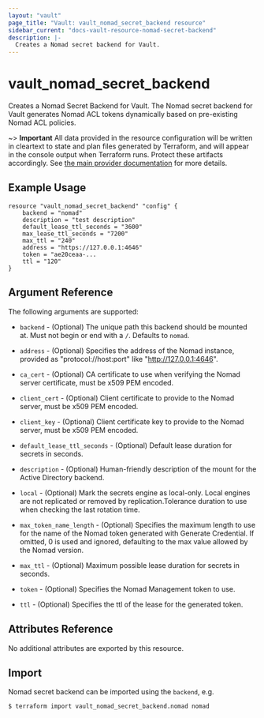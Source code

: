 ```yaml
---
layout: "vault"
page_title: "Vault: vault_nomad_secret_backend resource"
sidebar_current: "docs-vault-resource-nomad-secret-backend"
description: |-
  Creates a Nomad secret backend for Vault.
---
```


# vault\_nomad\_secret\_backend

Creates a Nomad Secret Backend for Vault. The Nomad secret backend for Vault
generates Nomad ACL tokens dynamically based on pre-existing Nomad ACL policies.

~> **Important** All data provided in the resource configuration will be
written in cleartext to state and plan files generated by Terraform, and
will appear in the console output when Terraform runs. Protect these
artifacts accordingly. See
[the main provider documentation](../index.html)
for more details.

## Example Usage

```hcl
resource "vault_nomad_secret_backend" "config" {
	backend = "nomad"
	description = "test description"
	default_lease_ttl_seconds = "3600"
	max_lease_ttl_seconds = "7200"
	max_ttl = "240"
	address = "https://127.0.0.1:4646"
	token = "ae20ceaa-...
	ttl = "120"
}
```

## Argument Reference

The following arguments are supported:

* `backend` - (Optional) The unique path this backend should be mounted at. Must
not begin or end with a `/`. Defaults to `nomad`.

* `address` - (Optional) Specifies the address of the Nomad instance, provided
as "protocol://host:port" like "http://127.0.0.1:4646".

* `ca_cert` - (Optional) CA certificate to use when verifying the Nomad server certificate, must be
x509 PEM encoded.

* `client_cert` - (Optional) Client certificate to provide to the Nomad server, must be x509 PEM encoded.

* `client_key` - (Optional) Client certificate key to provide to the Nomad server, must be x509 PEM encoded.

* `default_lease_ttl_seconds` - (Optional) Default lease duration for secrets in seconds.

* `description` - (Optional) Human-friendly description of the mount for the Active Directory backend.

* `local` - (Optional) Mark the secrets engine as local-only. Local engines are not replicated or removed by
replication.Tolerance duration to use when checking the last rotation time.

* `max_token_name_length` - (Optional) Specifies the maximum length to use for the name of the Nomad token
generated with Generate Credential. If omitted, 0 is used and ignored, defaulting to the max value allowed
by the Nomad version.

* `max_ttl` - (Optional) Maximum possible lease duration for secrets in seconds.

* `token` - (Optional) Specifies the Nomad Management token to use.

* `ttl` - (Optional) Specifies the ttl of the lease for the generated token.



## Attributes Reference

No additional attributes are exported by this resource.

## Import

Nomad secret backend can be imported using the `backend`, e.g.

```
$ terraform import vault_nomad_secret_backend.nomad nomad
```
